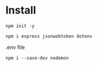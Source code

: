  # Install
 ```
 npm init -y 
 ```

  ```
 npm i express jsonwebtoken dotenv
 ```

.env file

 ```
 npm i --save-dev nodemon
 ```
